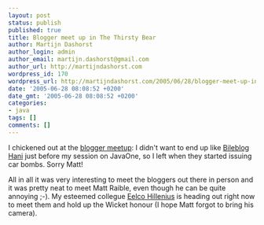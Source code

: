 ```yaml
---
layout: post
status: publish
published: true
title: Blogger meet up in The Thirsty Bear
author: Martijn Dashorst
author_login: admin
author_email: martijn.dashorst@gmail.com
author_url: http://martijndashorst.com
wordpress_id: 170
wordpress_url: http://martijndashorst.com/2005/06/28/blogger-meet-up-in-the-thirsty-bear/
date: '2005-06-28 08:08:52 +0200'
date_gmt: '2005-06-28 08:08:52 +0200'
categories:
- java
tags: []
comments: []
---
```

<p>I chickened out at the <a href="http://blogs.sun.com/roller/page/webmink/20050621">blogger meetup</a>: I didn't want to end up like <a href="http://raibledesigns.com/page/rd/20050622">Bileblog Hani</a> just before my session on JavaOne, so I left when they started issuing car bombs. Sorry Matt!</p>
<p>All in all it was very interesting to meet the bloggers out there in person and it was pretty neat to meet Matt Raible, even though he can be quite annoying ;-). My esteemed collegue <a href="http://www.jroller.com/page/eelco12">Eelco Hillenius</a> is heading out right now to meet them and hold up the Wicket honour (I hope Matt forgot to bring his camera).</p>
